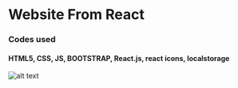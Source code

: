 # Website From React 
### Codes used
#### HTML5, CSS, JS, BOOTSTRAP, React.js, react icons, localstorage

![alt text](https://media.licdn.com/dms/image/D4D22AQG4-SH8eQlWYg/feedshare-shrink_2048_1536/0/1682755840228?e=1685577600&v=beta&t=ybuYgJrd6bd75LOP3yAv1D-K5MvvKvX_Hr-dfSKygGE "Logo Website From React")
